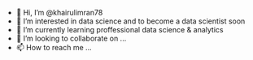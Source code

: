 - 👋 Hi, I’m @khairulimran78
- 👀 I’m interested in data science and to become a data scientist soon
- 🌱 I’m currently learning proffessional data science & analytics
- 💞️ I’m looking to collaborate on ...
- 📫 How to reach me ...

<!---
khairulimran78/khairulimran78 is a ✨ special ✨ repository because its `README.md` (this file) appears on your GitHub profile.
You can click the Preview link to take a look at your changes.
--->
